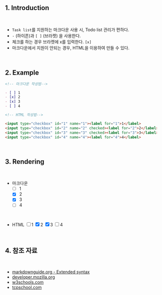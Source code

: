 ## 1. Introduction

<br>

- `Task list`를 지원하는 마크다운 사용 시, Todo list 관리가 편하다.
- `-` (하이픈)과 `[ ]` (브라켓) 을 사용한다.
- 체크를 하는 경우 브라켓에 x를 입력한다. `[x]`
- 마크다운에서 지원이 안되는 경우, HTML을 이용하여 만들 수 있다.

<br>

## 2. Example

```md
<!-- 마크다운 작성법-->

- [ ] 1
- [x] 2
- [x] 3
- [ ] 4
```
```html
<!-- HTML 작성법-->

<input type="checkbox" id="1" name="1"><label for="1">1</label>
<input type="checkbox" id="2" name="2" checked><label for="2">2</label>
<input type="checkbox" id="3" name="3" checked><label for="3">3</label>
<input type="checkbox" id="4" name="4"><label for="4">4</label>
```

<br>

## 3. Rendering

<br>

- 마크다운
    - [ ] 1
    - [x] 2
    - [x] 3
    - [ ] 4

<br>

- HTML
    <input type="checkbox" id="1" name="1"><label for="1">1</label>
    <input type="checkbox" id="2" name="2" checked><label for="2">2</label>
    <input type="checkbox" id="3" name="3" checked><label for="3">3</label>
    <input type="checkbox" id="4" name="4"><label for="4">4</label>

<br>

## 4. 참조 자료

<br>

- [markdownguide.org - Extended syntax](https://www.markdownguide.org/extended-syntax/#tables "Extended syntax overview")
- [developer.mozilla.org](https://developer.mozilla.org/en-US/docs/Web/HTML/Element/input/checkbox)
- [w3schools.com](https://www.w3schools.com/tags/att_input_type_checkbox.asp)
- [tcpschool.com](http://www.tcpschool.com/html-tags/label)